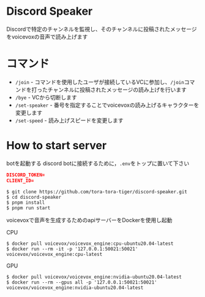# Discord Speaker
Discordで特定のチャンネルを監視し、そのチャンネルに投稿されたメッセージをvoicevoxの音声で読み上げます

# コマンド
- `/join` - コマンドを使用したユーザが接続しているVCに参加し、`/join`コマンドを打ったチャンネルに投稿されたメッセージの読み上げを行います
- `/bye` - VCから切断します
- `/set-speaker` - 番号を指定することでvoicevoxの読み上げるキャラクターを変更します
- `/set-speed` - 読み上げスピードを変更します

# How to start server
botを起動する
discord botに接続するために，`.env`をトップに置いて下さい
```config.json
DISCORD_TOKEN=
CLIENT_ID=
```
```
$ git clone https://github.com/tora-tora-tiger/discord-speaker.git
$ cd discord-speaker
$ pnpm install
$ pnpm run start
```
voicevoxで音声を生成するためのapiサーバーをDockerを使用し起動

CPU
```
$ docker pull voicevox/voicevox_engine:cpu-ubuntu20.04-latest
$ docker run --rm -it -p '127.0.0.1:50021:50021' voicevox/voicevox_engine:cpu-latest
```
GPU
```
$ docker pull voicevox/voicevox_engine:nvidia-ubuntu20.04-latest
$ docker run --rm --gpus all -p '127.0.0.1:50021:50021' voicevox/voicevox_engine:nvidia-ubuntu20.04-latest
```